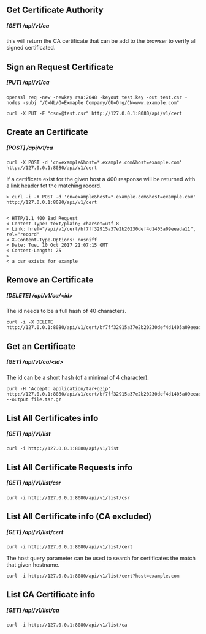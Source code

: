 ## Get Certificate Authority
##### \[GET\]   /api/v1/ca

this will return the CA certificate that can be add to the
browser to verify all signed certificated.


## Sign an Request Certificate
##### \[PUT\]   /api/v1/ca

```
openssl req -new -newkey rsa:2048 -keyout test.key -out test.csr -nodes -subj "/C=NL/O=Exmaple Company/OU=Org/CN=www.example.com"

curl -X PUT -F "csr=@test.csr" http://127.0.0.1:8080/api/v1/cert
```

## Create an Certificate
##### \[POST\] /api/v1/ca

```
curl -X POST -d 'cn=example&host=*.example.com&host=example.com' http://127.0.0.1:8080/api/v1/cert
```

If a certificate exist for the given host a 400 response will be returned
with a link header fot the matching record.

```
> curl -i -X POST -d 'cn=example&host=*.example.com&host=example.com' http://127.0.0.1:8080/api/v1/cert


< HTTP/1.1 400 Bad Request
< Content-Type: text/plain; charset=utf-8
< Link: href="/api/v1/cert/bf7ff32915a37e2b20230def4d1405a09eeada11", rel="record"
< X-Content-Type-Options: nosniff
< Date: Tue, 10 Oct 2017 21:07:15 GMT
< Content-Length: 25
<
< a csr exists for example
```

## Remove an Certificate
##### \[DELETE\] /api/v1/ca/\<id\>

The id needs to be a full hash of 40 characters.

```
curl -i -X DELETE http://127.0.0.1:8080/api/v1/cert/bf7ff32915a37e2b20230def4d1405a09eeada11
```

## Get an Certificate
##### \[GET\] /api/v1/ca/\<id\>

The id can be a short hash (of a minimal of 4 character).

```
curl -H 'Accept: application/tar+gzip' http://127.0.0.1:8080/api/v1/cert/bf7ff32915a37e2b20230def4d1405a09eeada11 --output file.tar.gz
```

## List All Certificates info
##### \[GET\] /api/v1/list

```
curl -i http://127.0.0.1:8080/api/v1/list
```

## List All Certificate Requests info
##### \[GET\] /api/v1/list/csr

```
curl -i http://127.0.0.1:8080/api/v1/list/csr
```

## List All Certificate info (CA excluded)
##### \[GET\] /api/v1/list/cert

```
curl -i http://127.0.0.1:8080/api/v1/list/cert
```

The host query parameter can be used to search for certificates the match that given hostname.

```
curl -i http://127.0.0.1:8080/api/v1/list/cert?host=example.com
```

## List CA Certificate info
##### \[GET\] /api/v1/list/ca

```
curl -i http://127.0.0.1:8080/api/v1/list/ca
```